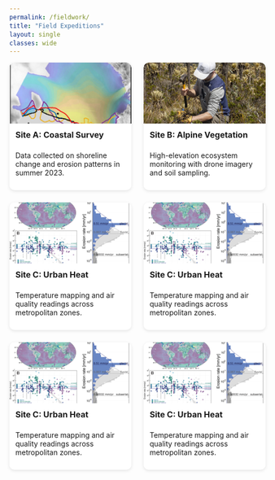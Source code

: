 ```yaml
---
permalink: /fieldwork/
title: "Field Expeditions"
layout: single
classes: wide
---
```


<style>
.fieldwork-grid {
  display: grid;
  grid-template-columns: repeat(auto-fit, minmax(220px, 1fr));
  gap: 1.5rem;
  padding-bottom: 2rem;
}

.fieldwork-card {
  background: #fff;
  border-radius: 10px;
  box-shadow: 0 2px 6px rgba(0,0,0,0.1);
  display: flex;
  flex-direction: column;
  overflow: hidden;
}

.fieldwork-card img {
  width: 100%;
  height: 120px;
  object-fit: cover;
  border-top-left-radius: 10px;
  border-top-right-radius: 10px;
}

.fieldwork-content {
  padding: 0.75rem;
  flex-grow: 1;
  display: flex;
  flex-direction: column;
  justify-content: space-between;
}

.fieldwork-content h3 {
  font-size: 1rem;
  margin: 0 0 0.5rem 0;
}
</style>

<div class="fieldwork-grid">

<div class="fieldwork-card">
  <img src="/assets/images/project1.jpg" alt="Fieldwork 1">
  <div class="fieldwork-content">
    <h3>Site A: Coastal Survey</h3>
    <p>Data collected on shoreline change and erosion patterns in summer 2023.</p>
  </div>
</div>

<div class="fieldwork-card">
  <img src="/assets/images/project2.jpg" alt="Fieldwork 2">
  <div class="fieldwork-content">
    <h3>Site B: Alpine Vegetation</h3>
    <p>High-elevation ecosystem monitoring with drone imagery and soil sampling.</p>
  </div>
</div>

<div class="fieldwork-card">
  <img src="/assets/images/project3.png" alt="Fieldwork 3">
  <div class="fieldwork-content">
    <h3>Site C: Urban Heat</h3>
    <p>Temperature mapping and air quality readings across metropolitan zones.</p>
  </div>
</div>

<div class="fieldwork-card">
  <img src="/assets/images/project3.png" alt="Fieldwork 3">
  <div class="fieldwork-content">
    <h3>Site C: Urban Heat</h3>
    <p>Temperature mapping and air quality readings across metropolitan zones.</p>
  </div>
</div>

<div class="fieldwork-card">
  <img src="/assets/images/project3.png" alt="Fieldwork 3">
  <div class="fieldwork-content">
    <h3>Site C: Urban Heat</h3>
    <p>Temperature mapping and air quality readings across metropolitan zones.</p>
  </div>
</div>

<div class="fieldwork-card">
  <img src="/assets/images/project3.png" alt="Fieldwork 3">
  <div class="fieldwork-content">
    <h3>Site C: Urban Heat</h3>
    <p>Temperature mapping and air quality readings across metropolitan zones.</p>
  </div>
</div>

<!-- Add more fieldwork cards as needed -->

</div>
